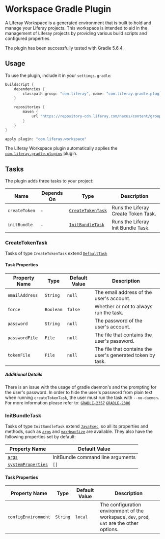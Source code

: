 # Workspace Gradle Plugin

A Liferay Workspace is a generated environment that is built to hold and manage
your Liferay projects. This workspace is intended to aid in the management of
Liferay projects by providing various build scripts and configured properties.

The plugin has been successfully tested with Gradle 5.6.4.

## Usage

To use the plugin, include it in your `settings.gradle`:

```gradle
buildscript {
	dependencies {
		classpath group: "com.liferay", name: "com.liferay.gradle.plugins.workspace", version: "2.3.5"
	}

	repositories {
		maven {
			url "https://repository-cdn.liferay.com/nexus/content/groups/public"
		}
	}
}

apply plugin: "com.liferay.workspace"
```

The Liferay Workspace plugin automatically applies the [`com.liferay.gradle.plugins`](https://github.com/liferay/liferay-portal/tree/master/modules/sdk/gradle-plugins)
plugin.

## Tasks

The plugin adds three tasks to your project:

Name | Depends On | Type | Description
---- | ---------- | ---- | -----------
`createToken` | \- | [`CreateTokenTask`](#createtokentask) | Runs the Liferay Create Token Task.
`initBundle` | \- | [`InitBundleTask`](#initbundletask) | Runs the Liferay Init Bundle Task.

### CreateTokenTask

Tasks of type `CreateTokenTask` extend [`DefaultTask`](https://docs.gradle.org/current/dsl/org.gradle.api.DefaultTask.html)

#### Task Properties

Property Name | Type | Default Value | Description
------------- | ---- | ------------- | -----------
`emailAddress` | `String` | `null` | The email address of the user's account.
`force` | `Boolean` |`false` | Whether or not to always run the task.
`password` | `String` | `null` | The password of the user's account.
`passwordFile` | `File` | `null` | The file that contains the user's password.
`tokenFile` | `File` | `null` | The file that contains the user's generated token by task.

##### Additional Details

There is an issue with the usage of gradle daemon's and the prompting for the
user's password. In order to hide the user's password from plain text when
running `createTokenTask`, the user must run the task with `--no-daemon`. For
more information please refer to:
[`GRADLE-2357`](https://issues.gradle.org/browse/GRADLE-2357)
[`GRADLE-2386`](https://issues.gradle.org/browse/GRADLE-2386)

### InitBundleTask

Tasks of type `InitBundleTask` extend [`JavaExec`](https://docs.gradle.org/current/dsl/org.gradle.api.tasks.JavaExec.html),
so all its properties and methods, such as [`args`](https://docs.gradle.org/current/dsl/org.gradle.api.tasks.JavaExec.html#org.gradle.api.tasks.JavaExec:args(java.lang.Iterable))
and [`maxHeapSize`](https://docs.gradle.org/current/dsl/org.gradle.api.tasks.JavaExec.html#org.gradle.api.tasks.JavaExec:maxHeapSize)
are available. They also have the following properties set by default:

Property Name | Default Value
------------- | -------------
[`args`](https://docs.gradle.org/current/dsl/org.gradle.api.tasks.JavaExec.html#org.gradle.api.tasks.JavaExec:args) | InitBundle command line arguments
[`systemProperties`](https://docs.gradle.org/current/dsl/org.gradle.api.tasks.JavaExec.html#org.gradle.api.tasks.JavaExec:systemProperties) | `[]`

#### Task Properties

Property Name | Type | Default Value | Description
------------- | ---- | ------------- | -----------
`configEnvironment` | `String` | `local` | The configuration environment of the workspace, `dev`, `prod`, `uat` are the other options.